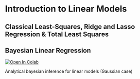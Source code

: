 # Introduction to Linear Models

## Classical Least-Squares, Ridge and Lasso Regression & Total Least Squares



## Bayesian Linear Regression

[![Open In Colab](https://colab.research.google.com/assets/colab-badge.svg)](https://colab.research.google.com/github/dbetteb/early-ML/blob/master/03_LINEAR_MODELS/Bayesian_linear_regression.ipynb)

Analytical bayesian inference for linear models (Gaussian case) 
